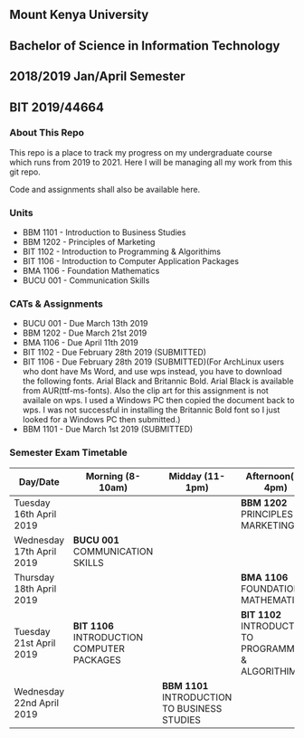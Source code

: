 ## Mount Kenya University
## Bachelor of Science in Information Technology
## 2018/2019 Jan/April Semester
## BIT 2019/44664

### About This Repo

This repo is a place to track my progress on my undergraduate course which runs from
2019 to 2021. Here I will be managing all my work from this git repo.

Code and assignments shall also be available here.

### Units

* BBM 1101 - Introduction to Business Studies
* BBM 1202 - Principles of Marketing
* BIT 1102 - Introduction to Programming & Algorithims
* BIT 1106 - Introduction to Computer Application Packages
* BMA 1106 - Foundation Mathematics
* BUCU 001 - Communication Skills
 
### CATs & Assignments

* BUCU 001 - Due March 13th 2019
* BBM 1202 - Due March 21st 2019
* BMA 1106 - Due April 11th 2019
* BIT 1102 - Due February 28th 2019 (SUBMITTED)
* BIT 1106 - Due February 28th 2019 (SUBMITTED)(For ArchLinux users who dont have Ms Word, and use wps instead, you have
to download the following fonts. Arial Black and Britannic Bold. Arial Black is available from AUR(ttf-ms-fonts).
Also the clip art for this assignment is not availale on wps. I used a Windows PC then copied the document back to 
wps. I was not successful in installing the Britannic Bold font so I just looked for a Windows PC then submitted.)
* BBM 1101 - Due March 1st 2019 (SUBMITTED)

### Semester Exam Timetable

Day/Date | Morning (8-10am) | Midday (11-1pm) | Afternoon(2-4pm)
--- | --- | ---| ---
Tuesday 16th April 2019 |   |   | **BBM 1202** PRINCIPLES OF MARKETING
Wednesday 17th April 2019 | **BUCU 001** COMMUNICATION SKILLS |   |   
Thursday 18th April 2019 |   |   | **BMA 1106** FOUNDATION MATHEMATICS
Tuesday 21st April 2019 | **BIT 1106** INTRODUCTION COMPUTER PACKAGES |   | **BIT 1102** INTRODUCTION TO PROGRAMMING & ALGORITHIMS
Wednesday 22nd April 2019 |  | **BBM 1101** INTRODUCTION TO BUSINESS STUDIES |
